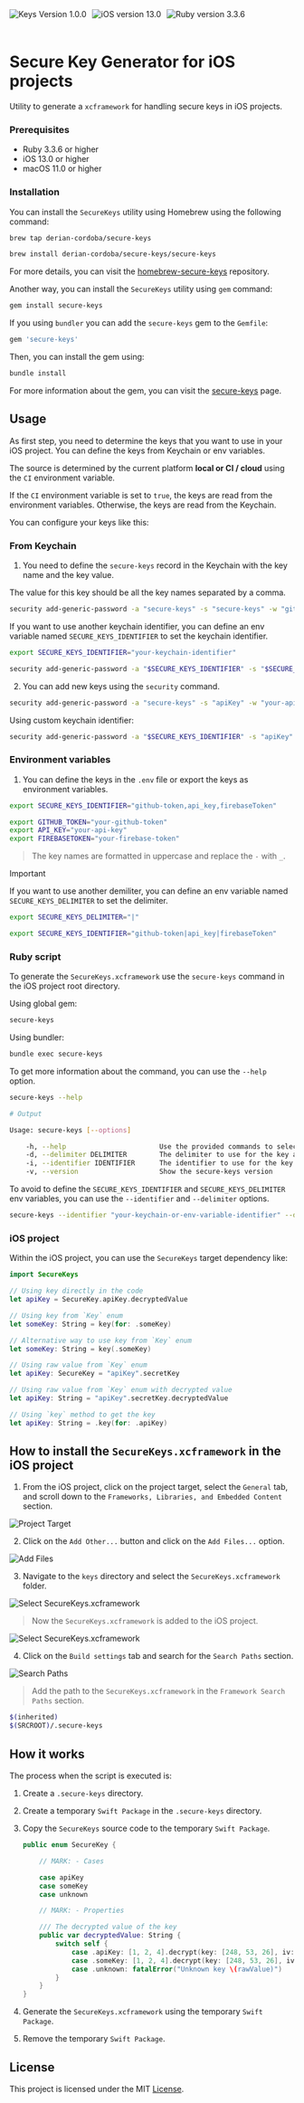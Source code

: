 <div style="display: flex; gap: 10px; padding-bottom: 20px;">
  <img src="https://img.shields.io/badge/version-1.0.0-cyan" alt="Keys Version 1.0.0">

  <img src="https://img.shields.io/badge/iOS-^13.0-blue" alt="iOS version 13.0">

  <img src="https://img.shields.io/badge/Ruby-^3.3.6-red" alt="Ruby version 3.3.6">

</div>

# Secure Key Generator for iOS projects

Utility to generate a `xcframework` for handling secure keys in iOS projects.

### Prerequisites

- Ruby 3.3.6 or higher
- iOS 13.0 or higher
- macOS 11.0 or higher

### Installation

You can install the `SecureKeys` utility using Homebrew using the following command:

```bash
brew tap derian-cordoba/secure-keys

brew install derian-cordoba/secure-keys/secure-keys
```

For more details, you can visit the [homebrew-secure-keys](https://github.com/derian-cordoba/homebrew-secure-keys) repository.

Another way, you can install the `SecureKeys` utility using `gem` command:

```bash
gem install secure-keys
```

If you using `bundler` you can add the `secure-keys` gem to the `Gemfile`:

```ruby
gem 'secure-keys'
```

Then, you can install the gem using:

```bash
bundle install
```

For more information about the gem, you can visit the [secure-keys](https://rubygems.org/gems/secure-keys) page.

## Usage

As first step, you need to determine the keys that you want to use in your iOS project. You can define the keys from Keychain or env variables.

The source is determined by the current platform **local or CI / cloud** using the `CI` environment variable.

If the `CI` environment variable is set to `true`, the keys are read from the environment variables. Otherwise, the keys are read from the Keychain.

You can configure your keys like this:

### From Keychain

1. You need to define the `secure-keys` record in the Keychain with the key name and the key value.

The value for this key should be all the key names separated by a comma.

```bash
security add-generic-password -a "secure-keys" -s "secure-keys" -w "githubToken,apiKey"
```

If you want to use another keychain identifier, you can define an env variable named `SECURE_KEYS_IDENTIFIER` to set the keychain identifier.

```bash
export SECURE_KEYS_IDENTIFIER="your-keychain-identifier"

security add-generic-password -a "$SECURE_KEYS_IDENTIFIER" -s "$SECURE_KEYS_IDENTIFIER" -w "githubToken,apiKey"
```

2. You can add new keys using the `security` command.

```bash
security add-generic-password -a "secure-keys" -s "apiKey" -w "your-api-key"
```

Using custom keychain identifier:

```bash
security add-generic-password -a "$SECURE_KEYS_IDENTIFIER" -s "apiKey" -w "your-api-key"
```

### Environment variables

1. You can define the keys in the `.env` file or export the keys as environment variables.

```bash
export SECURE_KEYS_IDENTIFIER="github-token,api_key,firebaseToken"

export GITHUB_TOKEN="your-github-token"
export API_KEY="your-api-key"
export FIREBASETOKEN="your-firebase-token"
```

> The key names are formatted in uppercase and replace the `-` with `_`.

> [!IMPORTANT]
> If you want to use another demiliter, you can define an env variable named `SECURE_KEYS_DELIMITER` to set the delimiter.

```bash
export SECURE_KEYS_DELIMITER="|"

export SECURE_KEYS_IDENTIFIER="github-token|api_key|firebaseToken"
```

### Ruby script

To generate the `SecureKeys.xcframework` use the `secure-keys` command in the iOS project root directory.

Using global gem:

```bash
secure-keys
```

Using bundler:

```bash
bundle exec secure-keys
```

To get more information about the command, you can use the `--help` option.

```bash
secure-keys --help

# Output

Usage: secure-keys [--options]

    -h, --help                       Use the provided commands to select the params
    -d, --delimiter DELIMITER        The delimiter to use for the key access (default: ",")
    -i, --identifier IDENTIFIER      The identifier to use for the key access (default: "secure-keys")
    -v, --version                    Show the secure-keys version
```

To avoid to define the `SECURE_KEYS_IDENTIFIER` and `SECURE_KEYS_DELIMITER` env variables, you can use the `--identifier` and `--delimiter` options.

```bash
secure-keys --identifier "your-keychain-or-env-variable-identifier" --delimiter "|"
```

### iOS project

Within the iOS project, you can use the `SecureKeys` target dependency like:

```swift
import SecureKeys

// Using key directly in the code
let apiKey = SecureKey.apiKey.decryptedValue

// Using key from `Key` enum
let someKey: String = key(for: .someKey)

// Alternative way to use key from `Key` enum
let someKey: String = key(.someKey)

// Using raw value from `Key` enum
let apiKey: SecureKey = "apiKey".secretKey

// Using raw value from `Key` enum with decrypted value
let apiKey: String = "apiKey".secretKey.decryptedValue

// Using `key` method to get the key
let apiKey: String = .key(for: .apiKey)
```

## How to install the `SecureKeys.xcframework` in the iOS project

1. From the iOS project, click on the project target, select the `General` tab, and scroll down to the `Frameworks, Libraries, and Embedded Content` section.

![Project Target](/docs/assets/add-xcframework-to-ios-project/first-step.png)

2. Click on the `Add Other...` button and click on the `Add Files...` option.

![Add Files](/docs/assets/add-xcframework-to-ios-project/second-step.png)

3. Navigate to the `keys` directory and select the `SecureKeys.xcframework` folder.

![Select SecureKeys.xcframework](/docs/assets/add-xcframework-to-ios-project/third-step.png)

> Now the `SecureKeys.xcframework` is added to the iOS project.

![Select SecureKeys.xcframework](/docs/assets/add-xcframework-to-ios-project/third-step-result.png)

4. Click on the `Build settings` tab and search for the `Search Paths` section.

![Search Paths](/docs/assets/add-xcframework-to-ios-project/fourth-step.png)

> Add the path to the `SecureKeys.xcframework` in the `Framework Search Paths` section.

```bash
$(inherited)
$(SRCROOT)/.secure-keys
```

## How it works

The process when the script is executed is:

1. Create a `.secure-keys` directory.
2. Create a temporary `Swift Package` in the `.secure-keys` directory.
3. Copy the `SecureKeys` source code to the temporary `Swift Package`.

   ```swift
   public enum SecureKey {

       // MARK: - Cases

       case apiKey
       case someKey
       case unknown

       // MARK: - Properties

       /// The decrypted value of the key
       public var decryptedValue: String {
           switch self {
               case .apiKey: [1, 2, 4].decrypt(key: [248, 53, 26], iv: [148, 55, 47], tag: [119, 81])
               case .someKey: [1, 2, 4].decrypt(key: [248, 53, 26], iv: [148, 55, 47], tag: [119, 81])
               case .unknown: fatalError("Unknown key \(rawValue)")
           }
       }
   }
   ```

4. Generate the `SecureKeys.xcframework` using the temporary `Swift Package`.
5. Remove the temporary `Swift Package`.

## License

This project is licensed under the MIT [License](LICENSE).
